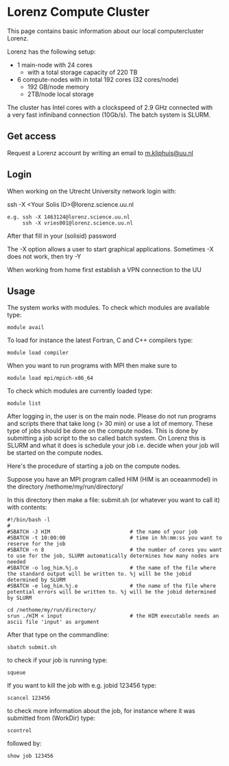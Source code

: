 # Lorenz Compute Cluster

This page contains basic information about our local computercluster Lorenz.

Lorenz has the following setup:
* 1 main-node with 24 cores
  * with a total storage capacity of 220 TB
* 6 compute-nodes with in total 192 cores (32 cores/node)
  * 192 GB/node memory 
  * 2TB/node local storage
  
The cluster has Intel cores with a clockspeed of 2.9 GHz connected with \
a very fast infiniband connection (10Gb/s).
The batch system is SLURM.


## Get access

Request a Lorenz account by writing an email to m.kliphuis@uu.nl

## Login

When working on the Utrecht University network login with:

ssh -X &lt;Your Solis ID>@lorenz.science.uu.nl 

    e.g. ssh -X 1463124@lorenz.science.uu.nl 
         ssh -X vries001@lorenz.science.uu.nl
         
After that fill in your (solisid) password
         
The -X option allows a user to start graphical applications.
Sometimes -X does not work, then try -Y
  
When working from home first establish a VPN connection to the UU
  
## Usage

The system works with modules. To check which modules are available type:

    module avail

To load for instance the latest Fortran, C and C++ compilers type:

    module load compiler

When you want to run programs with MPI then make sure to

    module load mpi/mpich-x86_64 

To check which modules are currently loaded type:

    module list


After logging in, the user is on the main node. Please do not run programs and scripts there that take long (> 30 min) 
or use a lot of memory. These type of jobs should be done on the compute nodes. This is done by submitting a job script to
the so called batch system. On Lorenz this is SLURM and what it does is schedule your job i.e. decide when your job will be 
started on the compute nodes.

Here's the procedure of starting a job on the compute nodes.

Suppose you have an MPI program called HIM  (HIM is an oceaanmodel) in the directory /nethome/my/run/directory/

In this directory then make a file:  submit.sh (or whatever you want to call it) with contents:

    #!/bin/bash -l
    #
    #SBATCH -J HIM                          # the name of your job   
    #SBATCH -t 10:00:00                     # time in hh:mm:ss you want to reserve for the job
    #SBATCH -n 8                            # the number of cores you want to use for the job, SLURM automatically determines how many nodes are needed
    #SBATCH -o log_him.%j.o                 # the name of the file where the standard output will be written to. %j will be the jobid determined by SLURM
    #SBATCH -e log_him.%j.e                 # the name of the file where potential errors will be written to. %j will be the jobid determined by SLURM
 
    cd /nethome/my/run/directory/
    srun ./HIM < input                      # the HIM executable needs an ascii file 'input' as argument


After that type on the commandline:

    sbatch submit.sh

to check if your job is running type:

    squeue

If you want to kill the job with e.g. jobid 123456 type:

    scancel 123456

to check more information about the job, for instance where it was submitted from (WorkDir) type:

    scontrol

followed by:

    show job 123456   

